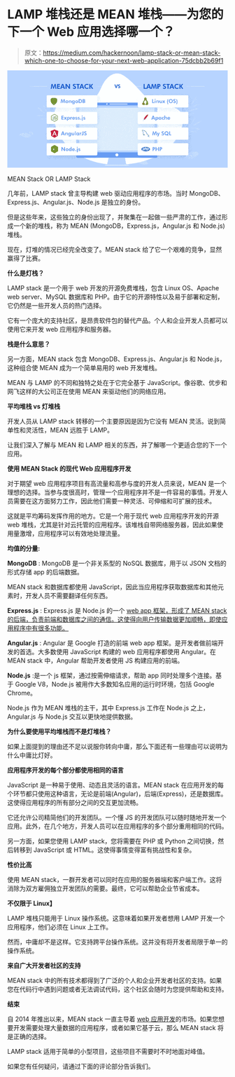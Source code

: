 # LAMP 堆栈还是 MEAN 堆栈——为您的下一个 Web 应用选择哪一个？

> 原文：<https://medium.com/hackernoon/lamp-stack-or-mean-stack-which-one-to-choose-for-your-next-web-application-75dcbb2b69f1>

![](img/3e6a8913348bd36593b6aa288d030c86.png)

MEAN Stack OR LAMP Stack

几年前，LAMP stack 曾主导构建 web 驱动应用程序的市场。当时 MongoDB、Express.js、Angular.js、Node.js 是独立的身份。

但是这些年来，这些独立的身份出现了，并聚集在一起做一些严肃的工作，通过形成一个新的堆栈，称为 MEAN (MongoDB，Express.js，Angular.js 和 Node.js)堆栈。

现在，灯堆的情况已经完全改变了。MEAN stack 给了它一个艰难的竞争，显然赢得了比赛。

**什么是灯栈？**

LAMP stack 是一个用于 web 开发的开源免费堆栈，包含 Linux OS、Apache web server、MySQL 数据库和 PHP。由于它的开源特性以及易于部署和定制，它仍然是一些开发人员的热门选择。

它有一个庞大的支持社区，是昂贵软件包的替代产品。个人和企业开发人员都可以使用它来开发 web 应用程序和服务器。

**栈是什么意思？**

另一方面，MEAN stack 包含 MongoDB、Express.js、Angular.js 和 Node.js，这种组合使 MEAN 成为一个简单易用的 web 开发堆栈。

MEAN 与 LAMP 的不同和独特之处在于它完全基于 JavaScript。像谷歌、优步和网飞这样的大公司正在使用 MEAN 来驱动他们的网络应用。

**平均堆栈 vs 灯堆栈**

开发人员从 LAMP stack 转移的一个主要原因是因为它没有 MEAN 灵活。说到简单性和灵活性，MEAN 远胜于 LAMP。

让我们深入了解与 MEAN 和 LAMP 相关的东西，并了解哪一个更适合您的下一个应用。

**使用 MEAN Stack 的现代 Web 应用程序开发**

对于期望 web 应用程序项目有高流量和高参与度的开发人员来说，MEAN 是一个理想的选择。当参与度很高时，管理一个应用程序并不是一件容易的事情。开发人员需要在这方面努力工作，因此他们需要一种灵活、可伸缩和可扩展的技术。

这就是平均筹码发挥作用的地方。它是一个用于现代 web 应用程序开发的开源 web 堆栈，尤其是针对云托管的应用程序。该堆栈自带网络服务器，因此如果使用量激增，应用程序可以有效地处理流量。

**均值的分量:**

**MongoDB** : MongoDB 是一个非关系型的 NoSQL 数据库，用于以 JSON 文档的形式存储 app 的后端数据。

MEAN stack 和数据库都使用 JavaScript，因此当应用程序获取数据库和其他元素时，开发人员不需要翻译任何东西。

**Express.js** : Express.js 是 Node.js 的一个 [web app 框架，形成了 MEAN stack 的后端，负责前端和数据库之间的通信。这使得向用户传输数据更加顺畅，即使应用程序中有很多功能。](https://www.techuz.com/blog/best-node-js-frameworks-for-web-application/)

**Angular.js** : Angular 是 Google 打造的前端 web app 框架。是开发者做前端开发的首选。大多数使用 JavaScript 构建的 web 应用程序都使用 Angular。在 MEAN stack 中，Angular 帮助开发者使用 JS 构建应用的前端。

**Node.js** :是一个 js 框架，通过按需伸缩请求，帮助 app 同时处理多个连接。基于 Google V8，Node.js 被用作大多数知名应用的运行时环境，包括 Google Chrome。

Node.js 作为 MEAN 堆栈的主干，其中 Express.js 工作在 Node.js 之上，Angular.js 与 Node.js 交互以更快地提供数据。

**为什么要使用平均堆栈而不是灯堆栈？**

如果上面提到的理由还不足以说服你转向中庸，那么下面还有一些理由可以说明为什么中庸比灯好。

**应用程序开发的每个部分都使用相同的语言**

JavaScript 是一种易于使用、动态且灵活的语言。MEAN stack 在应用开发的每个环节都只使用这种语言，无论是前端(Angular)，后端(Express)，还是数据库。这使得应用程序的所有部分之间的交互更加流畅。

它还允许公司精简他们的开发团队。一个懂 JS 的开发团队可以随时随地开发一个应用。此外，在几个地方，开发人员可以在应用程序的多个部分重用相同的代码。

另一方面，如果您使用 LAMP stack，您将需要在 PHP 或 Python 之间切换，然后转移到 JavaScript 或 HTML。这使得事情变得富有挑战性和复杂。

**性价比高**

使用 MEAN stack，一群开发者可以同时在应用的服务器端和客户端工作。这将消除为双方雇佣独立开发团队的需要。最终，它可以帮助企业节省成本。

**不仅限于 Linux】**

LAMP 堆栈只能用于 Linux 操作系统。这意味着如果开发者想用 LAMP 开发一个应用程序，他们必须在 Linux 上工作。

然而，中庸却不是这样。它支持跨平台操作系统。这并没有将开发者局限于单一的操作系统。

**来自广大开发者社区的支持**

MEAN stack 中的所有技术都得到了广泛的个人和企业开发者社区的支持。如果您在代码行中遇到问题或者无法调试代码，这个社区会随时为您提供帮助和支持。

**结束**

自 2014 年推出以来，MEAN stack 一直主导着 [web 应用开发](https://www.techuz.com/web-development)的市场。如果您想要开发需要处理大量数据的应用程序，或者如果它基于云，那么 MEAN stack 将是正确的选择。

LAMP stack 适用于简单的小型项目，这些项目不需要时不时地面对峰值。

如果您有任何疑问，请通过下面的评论部分告诉我们。